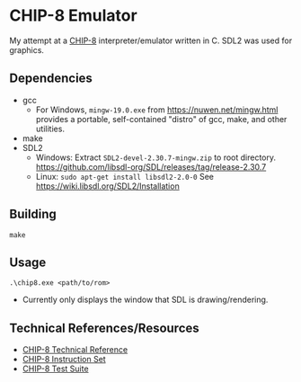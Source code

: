 # CHIP-8 Emulator
My attempt at a [CHIP-8](https://en.wikipedia.org/wiki/CHIP-8) interpreter/emulator written in C. SDL2 was used for graphics.

## Dependencies
* gcc
    * For Windows, `mingw-19.0.exe` from https://nuwen.net/mingw.html provides a portable, self-contained "distro" of gcc, make, and other utilities.
* make
* SDL2
    * Windows: Extract `SDL2-devel-2.30.7-mingw.zip` to root directory. https://github.com/libsdl-org/SDL/releases/tag/release-2.30.7
    * Linux: `sudo apt-get install libsdl2-2.0-0` See https://wiki.libsdl.org/SDL2/Installation
## Building
`make`

## Usage
`.\chip8.exe <path/to/rom>`
* Currently only displays the window that SDL is drawing/rendering.

## Technical References/Resources
* [CHIP-8 Technical Reference](https://github.com/mattmikolay/chip-8/wiki/CHIP%E2%80%908-Technical-Reference)
* [CHIP-8 Instruction Set](https://github.com/mattmikolay/chip-8/wiki/CHIP%E2%80%908-Instruction-Set)
* [CHIP-8 Test Suite](https://github.com/Timendus/chip8-test-suite)
